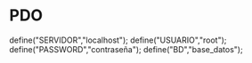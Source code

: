 # PDO
define("SERVIDOR","localhost");
define("USUARIO","root");
define("PASSWORD","contraseña");
define("BD","base_datos");